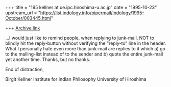 +++
title = "195 kellner at ue.ipc.hiroshima-u.ac.jp"
date = "1995-10-23"
upstream_url = "https://list.indology.info/pipermail/indology/1995-October/003445.html"

+++
[Archive link](https://list.indology.info/pipermail/indology/1995-October/003445.html)

...I would just like to remind people, when replying to junk-mail, NOT to
blindly hit the reply-button without verifying the "reply-to" line in the
header. What I personally hate even more than junk-mail are replies to it
which a) go to the mailing-list instead of to the sender and b) quote the
entire junk-mail yet another time. Thanks, but no thanks. 

End of distraction, 

Birgit Kellner
Institute for Indian Philosophy
University of Hiroshima






